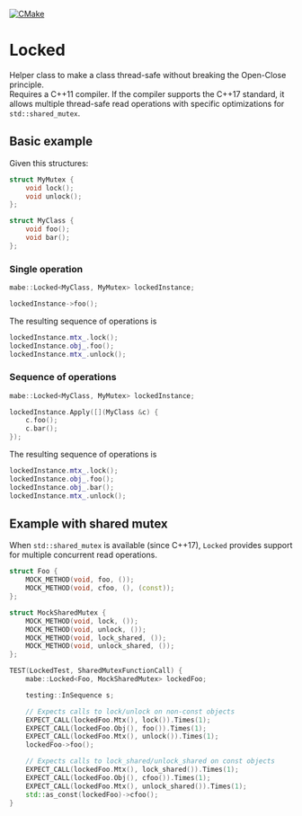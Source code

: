 [![CMake](https://github.com/marcobergamin/locked/actions/workflows/cmake.yml/badge.svg)](https://github.com/marcobergamin/locked/actions/workflows/cmake.yml)

# Locked

Helper class to make a class thread-safe without breaking the Open-Close principle.\
Requires a C++11 compiler. If the compiler supports the C++17 standard, it allows multiple thread-safe read operations
with specific optimizations for `std::shared_mutex`.

## Basic example

Given this structures:

```cpp
struct MyMutex {
    void lock();
    void unlock();
};

struct MyClass {
    void foo();
    void bar();
};
```

### Single operation

```cpp
mabe::Locked<MyClass, MyMutex> lockedInstance;

lockedInstance->foo();
```

The resulting sequence of operations is

```cpp
lockedInstance.mtx_.lock();
lockedInstance.obj_.foo();
lockedInstance.mtx_.unlock();
```

### Sequence of operations

```cpp
mabe::Locked<MyClass, MyMutex> lockedInstance;

lockedInstance.Apply([](MyClass &c) {
    c.foo();
    c.bar();
});
```

The resulting sequence of operations is

```cpp
lockedInstance.mtx_.lock();
lockedInstance.obj_.foo();
lockedInstance.obj_.bar();
lockedInstance.mtx_.unlock();
```

## Example with shared mutex

When `std::shared_mutex` is available (since C++17), `Locked` provides support for multiple concurrent read operations.

```cpp
struct Foo {
    MOCK_METHOD(void, foo, ());
    MOCK_METHOD(void, cfoo, (), (const));
};

struct MockSharedMutex {
    MOCK_METHOD(void, lock, ());
    MOCK_METHOD(void, unlock, ());
    MOCK_METHOD(void, lock_shared, ());
    MOCK_METHOD(void, unlock_shared, ());
};

TEST(LockedTest, SharedMutexFunctionCall) {
    mabe::Locked<Foo, MockSharedMutex> lockedFoo;

    testing::InSequence s;

    // Expects calls to lock/unlock on non-const objects
    EXPECT_CALL(lockedFoo.Mtx(), lock()).Times(1);
    EXPECT_CALL(lockedFoo.Obj(), foo()).Times(1);
    EXPECT_CALL(lockedFoo.Mtx(), unlock()).Times(1);
    lockedFoo->foo();

    // Expects calls to lock_shared/unlock_shared on const objects
    EXPECT_CALL(lockedFoo.Mtx(), lock_shared()).Times(1);
    EXPECT_CALL(lockedFoo.Obj(), cfoo()).Times(1);
    EXPECT_CALL(lockedFoo.Mtx(), unlock_shared()).Times(1);
    std::as_const(lockedFoo)->cfoo();
}
```
